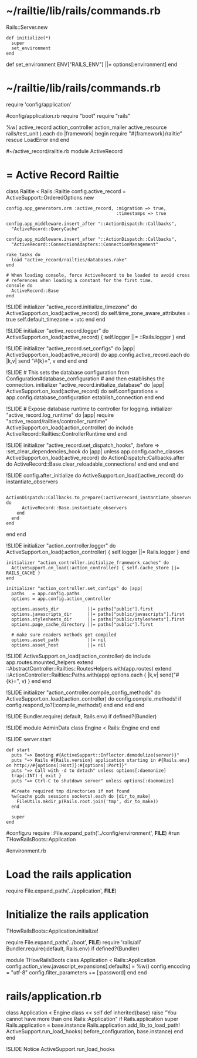 # ~/railtie/lib/rails/commands.rb
Rails::Server.new

    def initialize(*)
      super
      set_environment
    end


   def set_environment
      ENV["RAILS_ENV"] ||= options[:environment]
    end

# ~/railtie/lib/rails/commands.rb
require 'config/application'

#config/application.rb
require "boot"
require "rails"

%w(
  active_record
  action_controller
  action_mailer
  active_resource
  rails/test_unit
).each do |framework|
  begin
    require "#{framework}/railtie"
  rescue LoadError
  end
end

#~/active_record/railtie.rb
module ActiveRecord
  # = Active Record Railtie
  class Railtie < Rails::Railtie
    config.active_record = ActiveSupport::OrderedOptions.new

    config.app_generators.orm :active_record, :migration => true,
                                              :timestamps => true

    config.app_middleware.insert_after "::ActionDispatch::Callbacks",
      "ActiveRecord::QueryCache"

    config.app_middleware.insert_after "::ActionDispatch::Callbacks",
      "ActiveRecord::ConnectionAdapters::ConnectionManagement"

    rake_tasks do
      load "active_record/railties/databases.rake"
    end

    # When loading console, force ActiveRecord to be loaded to avoid cross
    # references when loading a constant for the first time.
    console do
      ActiveRecord::Base
    end

!SLIDE
    initializer "active_record.initialize_timezone" do
      ActiveSupport.on_load(:active_record) do
        self.time_zone_aware_attributes = true
        self.default_timezone = :utc
      end
    end

!SLIDE
    initializer "active_record.logger" do
      ActiveSupport.on_load(:active_record) { self.logger ||= ::Rails.logger }
    end

!SLIDE
    initializer "active_record.set_configs" do |app|
      ActiveSupport.on_load(:active_record) do
        app.config.active_record.each do |k,v|
          send "#{k}=", v
        end
      end
    end

!SLIDE
    # This sets the database configuration from Configuration#database_configuration
    # and then establishes the connection.
    initializer "active_record.initialize_database" do |app|
      ActiveSupport.on_load(:active_record) do
        self.configurations = app.config.database_configuration
        establish_connection
      end
    end

!SLIDE
    # Expose database runtime to controller for logging.
    initializer "active_record.log_runtime" do |app|
      require "active_record/railties/controller_runtime"
      ActiveSupport.on_load(:action_controller) do
        include ActiveRecord::Railties::ControllerRuntime
      end
    end

!SLIDE
    initializer "active_record.set_dispatch_hooks", :before => :set_clear_dependencies_hook do |app|
      unless app.config.cache_classes
        ActiveSupport.on_load(:active_record) do
          ActionDispatch::Callbacks.after do
            ActiveRecord::Base.clear_reloadable_connections!
          end
        end
      end
    end

!SLIDE
    config.after_initialize do
      ActiveSupport.on_load(:active_record) do
        instantiate_observers

        ActionDispatch::Callbacks.to_prepare(:activerecord_instantiate_observers) do
          ActiveRecord::Base.instantiate_observers
        end
      end
    end
  end
end


!SLIDE
    initializer "action_controller.logger" do
      ActiveSupport.on_load(:action_controller) { self.logger ||= Rails.logger }
    end

    initializer "action_controller.initialize_framework_caches" do
      ActiveSupport.on_load(:action_controller) { self.cache_store ||= RAILS_CACHE }
    end

    initializer "action_controller.set_configs" do |app|
      paths   = app.config.paths
      options = app.config.action_controller

      options.assets_dir           ||= paths["public"].first
      options.javascripts_dir      ||= paths["public/javascripts"].first
      options.stylesheets_dir      ||= paths["public/stylesheets"].first
      options.page_cache_directory ||= paths["public"].first

      # make sure readers methods get compiled
      options.asset_path           ||= nil
      options.asset_host           ||= nil

!SLIDE
      ActiveSupport.on_load(:action_controller) do
        include app.routes.mounted_helpers
        extend ::AbstractController::Railties::RoutesHelpers.with(app.routes)
        extend ::ActionController::Railties::Paths.with(app)
        options.each { |k,v| send("#{k}=", v) }
      end
    end

!SLIDE
    initializer "action_controller.compile_config_methods" do
      ActiveSupport.on_load(:action_controller) do
        config.compile_methods! if config.respond_to?(:compile_methods!)
      end
    end
  end
end


!SLIDE
Bundler.require(:default, Rails.env) if defined?(Bundler)

!SLIDE
module AdminData
  class Engine < Rails::Engine
  end
end



!SLIDE
server.start

    def start
      puts "=> Booting #{ActiveSupport::Inflector.demodulize(server)}"
      puts "=> Rails #{Rails.version} application starting in #{Rails.env} on http://#{options[:Host]}:#{options[:Port]}"
      puts "=> Call with -d to detach" unless options[:daemonize]
      trap(:INT) { exit }
      puts "=> Ctrl-C to shutdown server" unless options[:daemonize]

      #Create required tmp directories if not found
      %w(cache pids sessions sockets).each do |dir_to_make|
        FileUtils.mkdir_p(Rails.root.join('tmp', dir_to_make))
      end

      super
    end


#config.ru
require ::File.expand_path('../config/environment',  __FILE__)
#run THowRailsBoots::Application

#environment.rb
# Load the rails application
require File.expand_path('../application', __FILE__)

# Initialize the rails application
THowRailsBoots::Application.initialize!


require File.expand_path('../boot', __FILE__)
require 'rails/all'
Bundler.require(:default, Rails.env) if defined?(Bundler)

module THowRailsBoots
  class Application < Rails::Application
    config.action_view.javascript_expansions[:defaults] = %w()
    config.encoding = "utf-8"
    config.filter_parameters += [:password]
  end
end


# rails/application.rb
class Application < Engine
  class << self
    def inherited(base)
      raise "You cannot have more than one Rails::Application" if Rails.application
      super
      Rails.application = base.instance
      Rails.application.add_lib_to_load_path!
      ActiveSupport.run_load_hooks(:before_configuration, base.instance)
    end
  end

!SLIDE
Notice ActiveSupport.run_load_hooks

